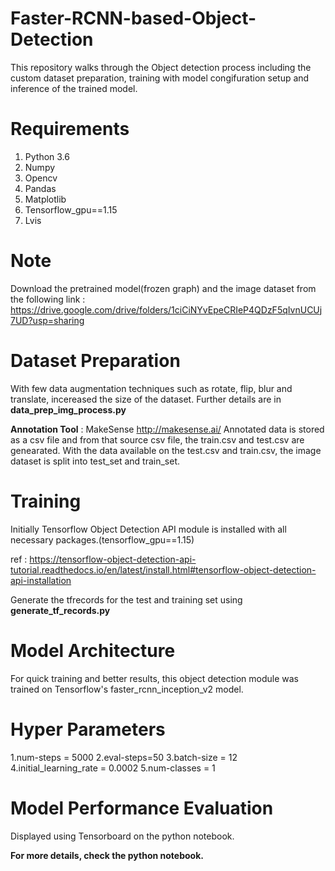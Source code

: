 # Faster-RCNN-based-Object-Detection


This repository walks through the Object detection process including the custom dataset preparation, training with model congifuration setup and inference of the trained model.

# Requirements
1. Python 3.6
2. Numpy
3. Opencv
4. Pandas
5. Matplotlib
6. Tensorflow_gpu==1.15
7. Lvis

# Note
Download the pretrained model(frozen graph) and the image dataset from the following link :
https://drive.google.com/drive/folders/1ciCiNYvEpeCRIeP4QDzF5qIvnUCUj7UD?usp=sharing

# Dataset Preparation
With few data augmentation techniques such as rotate, flip, blur and translate, incereased the size of the dataset. Further details are in **data_prep_img_process.py**

**Annotation Tool** : MakeSense http://makesense.ai/ 
Annotated data is stored as a csv file and from that source csv file, the train.csv and test.csv are genearated.
With the data available on the test.csv and train.csv, the image dataset is split into test_set and train_set.

# Training
Initially Tensorflow Object Detection API module is installed with all necessary packages.(tensorflow_gpu==1.15)

ref : https://tensorflow-object-detection-api-tutorial.readthedocs.io/en/latest/install.html#tensorflow-object-detection-api-installation

Generate the tfrecords for the test and training set using **generate_tf_records.py**

# Model Architecture 
For quick training and better results, this object detection module was trained on Tensorflow's faster_rcnn_inception_v2 model.

# Hyper Parameters
1.num-steps = 5000
2.eval-steps=50
3.batch-size = 12
4.initial_learning_rate = 0.0002
5.num-classes = 1

# Model Performance Evaluation 
 Displayed using Tensorboard on the python notebook.

**For more details, check the python notebook.**





